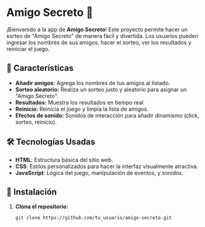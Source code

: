 # Amigo Secreto 🎉

¡Bienvenido a la app de **Amigo Secreto**! Este proyecto permite hacer un sorteo de "Amigo Secreto" de manera fácil y divertida. Los usuarios pueden ingresar los nombres de sus amigos, hacer el sorteo, ver los resultados y reiniciar el juego.

## 🚀 Características

- **Añadir amigos:** Agrega los nombres de tus amigos al listado.
- **Sorteo aleatorio:** Realiza un sorteo justo y aleatorio para asignar un "Amigo Secreto".
- **Resultados:** Muestra los resultados en tiempo real.
- **Reinicio:** Reinicia el juego y limpia la lista de amigos.
- **Efectos de sonido:** Sonidos de interacción para añadir dinamismo (click, sorteo, reinicio).

## 🛠️ Tecnologías Usadas

- **HTML**: Estructura básica del sitio web.
- **CSS**: Estilos personalizados para hacer la interfaz visualmente atractiva.
- **JavaScript**: Lógica del juego, manipulación de eventos, y sonidos.

## 🔧 Instalación

1. **Clona el repositorio:**
   ```bash
   git clone https://github.com/tu_usuario/amigo-secreto.git
